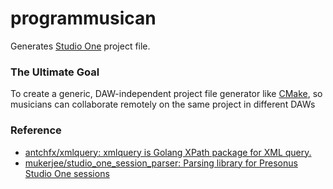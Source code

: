 programmusican
==============
Generates [Studio One](https://www.presonus.com/products/studio-one/) project file. 

### The Ultimate Goal
To create a generic, DAW-independent project file generator like [CMake](https://cmake.org/), so musicians can collaborate remotely on the same project in different DAWs

### Reference
- [antchfx/xmlquery: xmlquery is Golang XPath package for XML query.](https://github.com/antchfx/xmlquery)
- [mukerjee/studio_one_session_parser: Parsing library for Presonus Studio One sessions](https://github.com/mukerjee/studio_one_session_parser)
